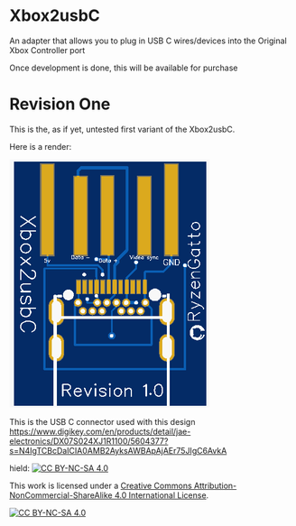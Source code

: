 # Xbox2usbC
An adapter that allows you to plug in USB C wires/devices into the Original Xbox Controller port

Once development is done, this will be available for purchase

# Revision One
This is the, as if yet, untested first variant of the Xbox2usbC. 

Here is a render:

![Render of version 1.0](https://github.com/RyzenGatto/Xbox2usbC/blob/d8a7ebdf93c8e7e2cece45f8f4296b526eb38515/xbox%20Pictures/Revision%201.0/Revision%201.0%20Render.PNG)

This is the USB C connector used with this design 
https://www.digikey.com/en/products/detail/jae-electronics/DX07S024XJ1R1100/5604377?s=N4IgTCBcDaICIA0AMB2AyksAWBApAjAEr75JIgC6AvkA

hield: [![CC BY-NC-SA 4.0][cc-by-nc-sa-shield]][cc-by-nc-sa]

This work is licensed under a
[Creative Commons Attribution-NonCommercial-ShareAlike 4.0 International License][cc-by-nc-sa].

[![CC BY-NC-SA 4.0][cc-by-nc-sa-image]][cc-by-nc-sa]

[cc-by-nc-sa]: http://creativecommons.org/licenses/by-nc-sa/4.0/
[cc-by-nc-sa-image]: https://licensebuttons.net/l/by-nc-sa/4.0/88x31.png
[cc-by-nc-sa-shield]: https://img.shields.io/badge/License-CC%20BY--NC--SA%204.0-lightgrey.svg
